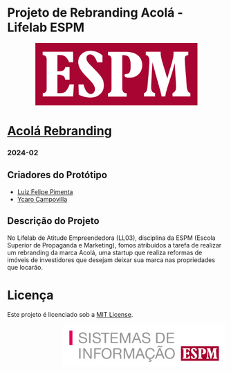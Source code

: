 # Projeto de Rebranding Acolá - Lifelab ESPM

<p align="center">
    <a href="https://www.espm.br/cursos-de-graduacao/estude-na-espm/espm-lifelab/"><img src="https://raw.githubusercontent.com/tech-espm/misc-template/main/logo.png" alt="Lifelab ESPM" style="width: 375px;"/></a>
</p>

# [Acolá Rebranding]()

### 2024-02

## Criadores do Protótipo
- [Luiz Felipe Pimenta](https://github.com/PimentaBrrt/)
- [Ycaro Campovilla](https://github.com/Ycakraft/)

## Descrição do Projeto

No Lifelab de Atitude Empreendedora (LL03), disciplina da ESPM (Escola Superior de Propaganda e Marketing), fomos atribuídos a tarefa de realizar um rebranding da marca Acolá, uma startup que realiza reformas de imóveis de investidores que desejam deixar sua marca nas propriedades que locarão.

# Licença

Este projeto é licenciado sob a [MIT License](https://github.com/tech-espm/misc-template/blob/main/LICENSE).

<p align="right">
    <a href="https://www.espm.br/cursos-de-graduacao/estude-na-espm/espm-lifelab/"><img src="https://raw.githubusercontent.com/tech-espm/misc-template/main/logo-si-512.png" alt="Lifelab ESPM" style="width: 375px;"/></a>
</p>
